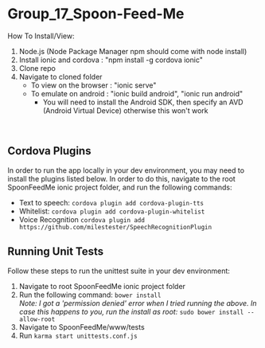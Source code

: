 # Group_17_Spoon-Feed-Me </br>

How To Install/View: </br>
1. Node.js (Node Package Manager npm should come with node install) </br>
2. Install ionic and cordova : "npm install -g cordova ionic" </br>
3. Clone repo </br>
4. Navigate to cloned folder </br>
    - To view on the browser : "ionic serve" </br>
    - To emulate on android  : "ionic build android", "ionic run android" </br>
        - You will need to install the Android SDK, then specify an AVD (Android Virtual Device) otherwise this won't work
</br>

## Cordova Plugins </br>
In order to run the app locally in your dev environment, you may need to install the plugins listed below. In order to do this, navigate to the root SpoonFeedMe ionic project folder, and run the following commands: 

* Text to speech: ```cordova plugin add cordova-plugin-tts```
* Whitelist: ```cordova plugin add cordova-plugin-whitelist```
* Voice Recognition ```cordova plugin add https://github.com/milestester/SpeechRecognitionPlugin```

## Running Unit Tests </br>

Follow these steps to run the unittest suite in your dev environment: 

1. Navigate to root SpoonFeedMe ionic project folder
2. Run the following command: ```bower install```</br>
*Note: I got a 'permission denied' error when I tried running the above. In case this happens to you, run the install as root:* ```sudo bower install --allow-root```
3. Navigate to SpoonFeedMe/www/tests
4. Run ```karma start unittests.conf.js```
